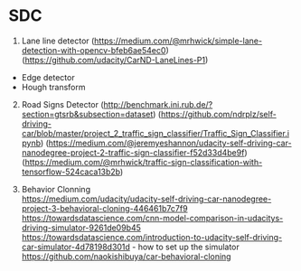 # SDC

1. Lane line detector (https://medium.com/@mrhwick/simple-lane-detection-with-opencv-bfeb6ae54ec0) (https://github.com/udacity/CarND-LaneLines-P1)
 - Edge detector
 - Hough transform
 
2. Road Signs Detector (http://benchmark.ini.rub.de/?section=gtsrb&subsection=dataset) (https://github.com/ndrplz/self-driving-car/blob/master/project_2_traffic_sign_classifier/Traffic_Sign_Classifier.ipynb) (https://medium.com/@jeremyeshannon/udacity-self-driving-car-nanodegree-project-2-traffic-sign-classifier-f52d33d4be9f) (https://medium.com/@mrhwick/traffic-sign-classification-with-tensorflow-524caca13b2b)

3. Behavior Clonning  
https://medium.com/udacity/udacity-self-driving-car-nanodegree-project-3-behavioral-cloning-446461b7c7f9  
https://towardsdatascience.com/cnn-model-comparison-in-udacitys-driving-simulator-9261de09b45  
https://towardsdatascience.com/introduction-to-udacity-self-driving-car-simulator-4d78198d301d - how to set up the simulator  
https://github.com/naokishibuya/car-behavioral-cloning
